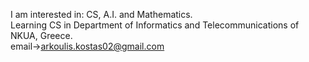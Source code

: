 I am interested in: CS, A.I. and Mathematics. <br>
Learning CS in Department of Informatics and Telecommunications of NKUA, Greece. <br>
email->arkoulis.kostas02@gmail.com

<!---
ConstArc/ConstArc is a ✨ special ✨ repository because its `README.md` (this file) appears on your GitHub profile.
You can click the Preview link to take a look at your changes.
--->
